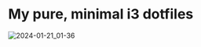 # My pure, minimal i3 dotfiles

![2024-01-21_01-36](https://github.com/lostdelight/dotfiles/assets/157127531/d09542fc-73ea-46a2-a3a2-ee172a67e81b)


